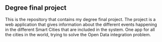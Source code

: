 ## Degree final project

This is the repository that contains my degree final project. The project is a web application that gives information
about the different events happening in the different Smart Cities that are included in the system. One app for all the
cities in the world, trying to solve the Open Data integration problem.